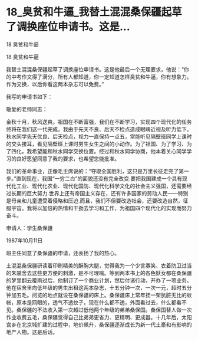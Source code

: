 # 18_臭贫和牛逼_我替土混混桑保疆起草了调换座位申请书。这是...

18 臭贫和牛逼

18 臭贫和牛逼

我替土混混桑保疆起草了调换座位申请书。这是他最后一个无理要求，他说：“你的中考作文得了满分，所有人都知道，你一定知道怎样臭贫和牛逼，你有想象力。作为交换，以后你看这两本杂志可以免费。”

我写的申请书如下：

敬爱的老师同志：

金秋十月，秋风送爽。祖国在不断富强，我们在不断学习，实现四个现代化的任务终将在我们这一代完成。我由于先天不良、后天不检点造成眼睛近视及听力低下。秋水同学先天优良、后天检点，视力一直保持一点五，常能听见隔壁班同学上课时的交头接耳，看见隔壁班上课时男生女生之间的小动作。为了祖国、为了学习、为了四化，我希望能和秋水同学交换位置。经过和秋水同学协商，他本着关心同学学习的良好愿望同意了我的要求，也希望您能批准。

我们的革命事业，正像毛主席说的：“夺取全国胜利，这只是万里长征走完了第一步。”直到现在，我国“一穷二白”的面貌还没有完全改变.要把我国建成一个具有现代化工业、现代化农业、现代化国防、现代化科学文化的社会主义强国，还需要经过长期的巨大努力.世界上还有帝国主义存在，还有许多国家的劳动人民——特别是母亲和儿童遭受着侵略和压迫.而且，我们不但要改造社会，还要改造自然，征服宇宙。我将以加倍的热情和干劲去学习和工作，为祖国四个现代化的实现而努力奋斗。

申请人：学生桑保疆

1987年10月11日

班主任同意了桑保疆的申请，还表扬了我的热心。

土混混桑保疆研读着印刷精美的酥胸大腿，觉得我为一个少言寡笑、衣着防卫过当的朱裳舍去这些更方便的刺激，是不可理喻。等到两本书上的各色妖女都在桑保疆的梦里翻云覆雨过后，他制订了一个商业计划，然后付诸行动，开办了一项业务。他在宿舍里向低年级的男生出租这两本杂志，十五分钟一次，一次一元，超时五分钟加五毛。阅览的地点就设在桑保疆的床上。桑保疆床上常年挂一架肮脏无比的蚊帐，原本是网眼的，透气不透蚊子，现在什么都不透，外面看过去，什么都看不见。桑保疆的不法收入第一次超过低他两个年级的弟弟桑保国。桑保国替人做一次作业收费五毛，桑保疆觉得自己比弟弟更省力、更精明、更成器。十几年后，太阳宫乡在北京城扩建的过程中，地价飙升，桑保疆逐渐成长为新一代土豪和有影响的地产人物。这是后话。
